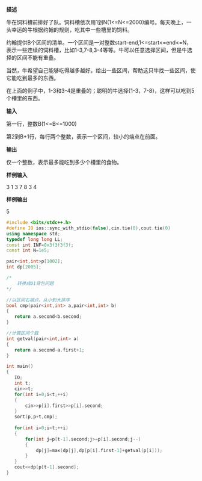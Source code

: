 **描述**

牛在饲料槽前排好了队。饲料槽依次用1到N(1<=N<=2000)编号。每天晚上，一头幸运的牛根据约翰的规则，吃其中一些槽里的饲料。

约翰提供B个区间的清单。一个区间是一对整数start-end,1<=start<=end<=N，表示一些连续的饲料槽，比如1-3,7-8,3-4等等。牛可以任意选择区间，但是牛选择的区间不能有重叠。

当然，牛希望自己能够吃得越多越好。给出一些区间，帮助这只牛找一些区间，使它能吃到最多的东西。

在上面的例子中，1-3和3-4是重叠的；聪明的牛选择{1-3，7-8}，这样可以吃到5个槽里的东西。

**输入**

第一行，整数B(1<=B<=1000)

第2到B+1行，每行两个整数，表示一个区间，较小的端点在前面。

**输出**

仅一个整数，表示最多能吃到多少个槽里的食物。

**样例输入**

3
1 3
7 8
3 4

**样例输出**

5

 ```c++
 #include <bits/stdc++.h>
 #define IO ios::sync_with_stdio(false),cin.tie(0),cout.tie(0)
 using namespace std;
 typedef long long LL;
 const int INF=0x3f3f3f3f;
 const int N=1e5;
 
 pair<int,int>p[1002];
 int dp[2005];
 
 /*
     转换成01背包问题
 */
 
 //以区间右端点，从小到大排序
 bool cmp(pair<int,int> a,pair<int,int> b)
 {
 	return a.second<b.second;
 }
 
 //计算区间个数
 int getval(pair<int,int> a)
 {
 	return a.second-a.first+1;
 }
 
 int main()
 {
 	IO;
 	int t;
 	cin>>t;
 	for(int i=0;i<t;++i)
 	{
 		cin>>p[i].first>>p[i].second; 
 	}
 	sort(p,p+t,cmp);
 	
 	for(int i=0;i<t;++i)
 	{
 	    for(int j=p[t-1].second;j>=p[i].second;j--)
 	    {
 	        dp[j]=max(dp[j],dp[p[i].first-1]+getval(p[i]));
 	    }
 	}
 	cout<<dp[p[t-1].second];
 } 
 ```



